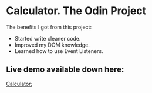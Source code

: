 # Calculator. The Odin Project

The benefits I got from this project:
- Started write cleaner code.
- Improved my DOM knowledge.
- Learned how to use Event Listeners.
  
## Live demo available down here:

[Calculator](https://rustamyuburov.github.io/calculator-odin/);